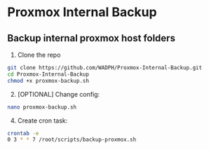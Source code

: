 # Proxmox Internal Backup
## Backup internal proxmox host folders

1. Clone the repo
```bash
git clone https://github.com/WADPH/Proxmox-Internal-Backup.git
cd Proxmox-Internal-Backup
chmod +x proxmox-backup.sh
````

2. [OPTIONAL] Change config:
```bash
nano proxmox-backup.sh
````

4. Create cron task:
```bash
crontab -e
0 3 * * 7 /root/scripts/backup-proxmox.sh
````
